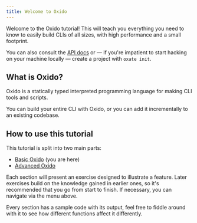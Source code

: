 ```yaml
---
title: Welcome to Oxido
---
```


Welcome to the Oxido tutorial! This will teach you everything you need to know to easily build CLIs of all sizes, with high performance and a small footprint.

You can also consult the [API docs](https://oxido.megatank58.xyz/docs) or — if you're impatient to start hacking on your machine locally — create a project with `oxate init`.

## What is Oxido?

Oxido is a statically typed interpreted programming language for making CLI tools and
scripts.

You can build your entire CLI with Oxido, or you can add it incrementally to an existing codebase.

## How to use this tutorial

This tutorial is split into two main parts:

- [Basic Oxido](/tutorial/welcome-to-oxido) (you are here)
- [Advanced Oxido](/tutorial/advanced)

Each section will present an exercise designed to illustrate a feature. Later exercises build on the knowledge gained in earlier ones, so it's recommended that you go from start to finish. If necessary, you can navigate via the menu above.

Every section has a sample code with its output, feel free to fiddle around with it to see how different functions affect it differently.